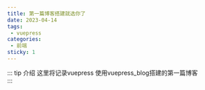 ```yaml
---
title: 第一篇博客搭建就选你了
date: 2023-04-14
tags:
 - vuepress
categories:
 - 前端
sticky: 1
---
```


::: tip 介绍
这里将记录vuepress
使用vuepress_blog搭建的第一篇博客<br>
:::